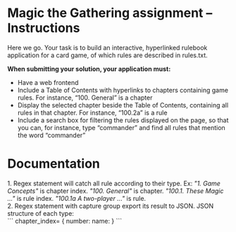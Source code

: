 <h1>Magic the Gathering assignment – Instructions</h1>

Here we go. Your task is to build an interactive, hyperlinked rulebook application for a card game, of which rules are described in rules.txt.

<b>When submitting your solution, your application must:</b>
<ul>
<li>Have a web frontend</li>
<li>Include a Table of Contents with hyperlinks to chapters containing game rules. For instance, “100. General” is a chapter</li>
<li>Display the selected chapter beside the Table of Contents, containing all rules in that chapter. For instance, “100.2a” is a rule</li>
<li>Include a search box for filtering the rules displayed on the page, so that you can, for instance, type “commander” and find all rules that mention the word “commander”</li>
</ul>

<h1>Documentation</h1>
1. Regex statement will catch all rule according to their type. Ex: <i>"1. Game Concepts"</i> is chapter index. <i>"100. General"</i> is chapter. <i>"100.1. These Magic ..."</i> is rule index. <i>"100.1a A two-player ..."</i> is rule.<br>
2. Regex statement with capture group export its result to JSON. JSON structure of each type:<br>
```
chapter_index=            
{                         
  number:          
  name:                 
}        
```
